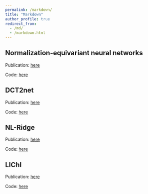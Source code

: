 ```yaml
---
permalink: /markdown/
title: "Markdown"
author_profile: true
redirect_from: 
  - /md/
  - /markdown.html
---
```


## Normalization-equivariant neural networks
Publication: [here](https://papers.nips.cc/paper_files/paper/2023/hash/12143893d9d37c3569dda800b95cabd9-Abstract-Conference.html)

Code: [here](https://github.com/sherbret/normalization_equivariant_nn)

## DCT2net

Publication: [here](https://arxiv.org/abs/2107.14803)

Code: [here](https://github.com/sherbret/DCT2net)

## NL-Ridge
Publication: [here](https://arxiv.org/abs/2203.00570)

Code: [here](https://github.com/sherbret/NL-Ridge)

## LIChI
Publication: [here](https://arxiv.org/abs/2212.00422)

Code: [here](https://github.com/sherbret/LIChI)


